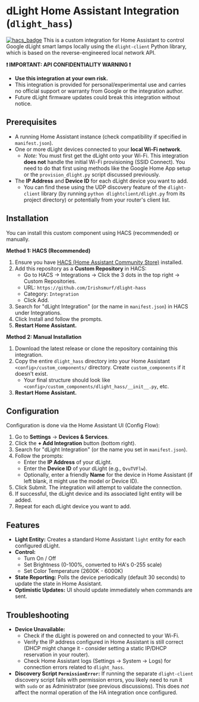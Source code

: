 # dLight Home Assistant Integration (`dlight_hass`)

[![hacs_badge](https://img.shields.io/badge/HACS-Default-orange.svg)](https://github.com/hacs/integration) This is a custom integration for Home Assistant to control Google dLight smart lamps locally using the `dlight-client` Python library, which is based on the reverse-engineered local network API.

**❗ IMPORTANT: API CONFIDENTIALITY WARNING ❗**

* **Use this integration at your own risk.**
* This integration is provided for personal/experimental use and carries no official support or warranty from Google or the integration author.
* Future dLight firmware updates could break this integration without notice.

## Prerequisites

* A running Home Assistant instance (check compatibility if specified in `manifest.json`).
* One or more dLight devices connected to your **local Wi-Fi network**.
    * *Note:* You must first get the dLight onto your Wi-Fi. This integration **does not** handle the initial Wi-Fi provisioning (SSID Connect). You need to do that first using methods like the Google Home App setup or the `provision_dlight.py` script discussed previously.
* The **IP Address** and **Device ID** for each dLight device you want to add.
    * You can find these using the UDP discovery feature of the `dlight-client` library (by running `python dlightclient/dlight.py` from its project directory) or potentially from your router's client list.

## Installation

You can install this custom component using HACS (recommended) or manually.

**Method 1: HACS (Recommended)**

1.  Ensure you have [HACS (Home Assistant Community Store)](https://hacs.xyz/) installed.
2.  Add this repository as a **Custom Repository** in HACS:
    * Go to HACS -> Integrations -> Click the 3 dots in the top right -> Custom Repositories.
    * URL: `https://github.com/Irishsmurf/dlight-hass`
    * Category: `Integration`
    * Click Add.
3.  Search for "dLight Integration" (or the name in `manifest.json`) in HACS under Integrations.
4.  Click Install and follow the prompts.
5.  **Restart Home Assistant.**

**Method 2: Manual Installation**

1.  Download the latest release or clone the repository containing this integration.
2.  Copy the entire `dlight_hass` directory into your Home Assistant `<config>/custom_components/` directory. Create `custom_components` if it doesn't exist.
    * Your final structure should look like `<config>/custom_components/dlight_hass/__init__.py`, etc.
3.  **Restart Home Assistant.**

## Configuration

Configuration is done via the Home Assistant UI (Config Flow):

1.  Go to **Settings** -> **Devices & Services**.
2.  Click the **+ Add Integration** button (bottom right).
3.  Search for "dLight Integration" (or the name you set in `manifest.json`).
4.  Follow the prompts:
    * Enter the **IP Address** of your dLight.
    * Enter the **Device ID** of your dLight (e.g., `QvuTVFlw`).
    * Optionally, enter a friendly **Name** for the device in Home Assistant (if left blank, it might use the model or Device ID).
5.  Click Submit. The integration will attempt to validate the connection.
6.  If successful, the dLight device and its associated light entity will be added.
7.  Repeat for each dLight device you want to add.

## Features

* **Light Entity:** Creates a standard Home Assistant `light` entity for each configured dLight.
* **Control:**
    * Turn On / Off
    * Set Brightness (0-100%, converted to HA's 0-255 scale)
    * Set Color Temperature (2600K - 6000K)
* **State Reporting:** Polls the device periodically (default 30 seconds) to update the state in Home Assistant.
* **Optimistic Updates:** UI should update immediately when commands are sent.

## Troubleshooting

* **Device Unavailable:**
    * Check if the dLight is powered on and connected to your Wi-Fi.
    * Verify the IP address configured in Home Assistant is still correct (DHCP might change it - consider setting a static IP/DHCP reservation in your router).
    * Check Home Assistant logs (Settings -> System -> Logs) for connection errors related to `dlight_hass`.
* **Discovery Script `PermissionError`:** If running the separate `dlight-client` discovery script fails with permission errors, you likely need to run it with `sudo` or as Administrator (see previous discussions). This does *not* affect the normal operation of the HA integration once configured.
